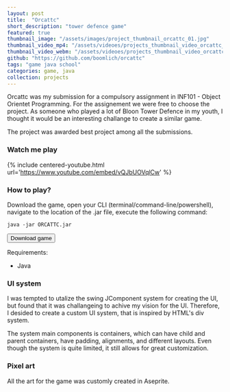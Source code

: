 ```yaml
---
layout: post
title:  "Orcattc"
short_description: "tower defence game"
featured: true
thumbnail_image: "/assets/images/project_thumbnail_orcattc_01.jpg"
thumbnail_video_mp4: "/assets/videoes/projects_thumbnail_video_orcattc_01.mp4"
thumbnail_video_webm: "/assets/videoes/projects_thumbnail_video_orcattc_01.webm"
github: "https://github.com/boomlich/orcattc"
tags: "game java school"
categories: game, java
collection: projects
---
```


Orcattc was my submission for a compulsory assignment in INF101 - Object Orientet Programming. For the assignement we were free to choose
the project. As someone who played a lot of Bloon Tower Defence in my youth, I thought it would be an interesting challange to create a similar
game. 

The project was awarded best project among all the submissions.

### Watch me play

{% include centered-youtube.html url='https://www.youtube.com/embed/vQJbUOVqlCw' %}

### How to play?

Download the game, open your CLI (terminal/command-line/powershell), navigate to the location of the .jar file, execute the following command:

 `java -jar ORCATTC.jar`

<a class="download-file" href="/assets/downloads/ORCATTC.jar" download="ORCATTC.jar"><button class="button">Download game</button></a>

 Requirements:
 - Java

### UI system

I was tempted to utalize the swing JComponent system for creating the UI, but found that it was challangeing to achive my vision for the UI. Therefore, I desided to create a custom UI system, that is inspired by HTML's div system.

The system main components is containers, which can have child and parent containers, have padding, alignments, and different layouts. Even though the system is quite limited, it still allows for great customization.

### Pixel art 

All the art for the game was customly created in Aseprite.
